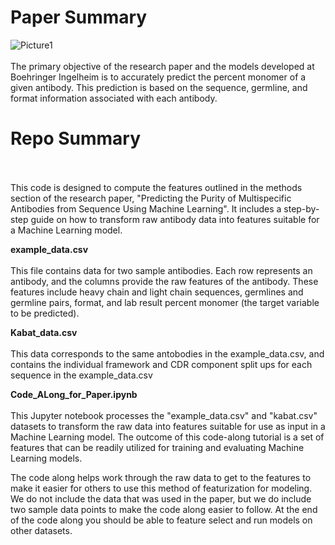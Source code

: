 # Paper Summary
![Picture1](https://github.com/amazurek1/ppma/assets/51759577/fcfd9376-1e7a-4440-adea-b028de663358)
<br>
<br>The primary objective of the research paper and the models developed at Boehringer Ingelheim is to accurately predict the percent monomer of a given antibody. This prediction is based on the sequence, germline, and format information associated with each antibody.

# Repo Summary
<br><br>
This code is designed to compute the features outlined in the methods section of the research paper, "Predicting the Purity of Multispecific Antibodies from Sequence Using Machine Learning". It includes a step-by-step guide on how to transform raw antibody data into features suitable for a Machine Learning model.<br>

**example_data.csv**
<br><br>
This file contains data for two sample antibodies. Each row represents an antibody, and the columns provide the raw features of the antibody. These features include heavy chain and light chain sequences, germlines and germline pairs, format, and lab result percent monomer (the target variable to be predicted).<br>

**Kabat_data.csv**
<br><br>
This data corresponds to the same antobodies in the example_data.csv, and contains the individual framework and CDR component split ups for each sequence in the example_data.csv<br>

**Code_ALong_for_Paper.ipynb**
<br><br>
This Jupyter notebook processes the "example_data.csv" and "kabat.csv" datasets to transform the raw data into features suitable for use as input in a Machine Learning model. The outcome of this code-along tutorial is a set of features that can be readily utilized for training and evaluating Machine Learning models.

The code along helps work through the raw data to get to the features to make it easier for others to use this method of featurization for modeling. We do not include the data that was used in the paper, but we do include two sample data points to make the code along easier to follow. At the end of the code along you should be able to feature select and run models on other datasets.
